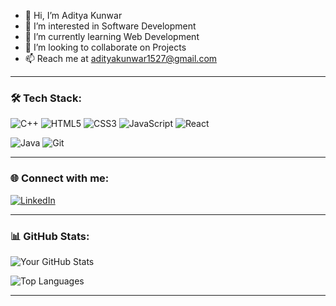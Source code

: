 - 👋 Hi, I’m Aditya Kunwar
- 👀 I’m interested in Software Development
- 🌱 I’m currently learning Web Development
- 💞️ I’m looking to collaborate on Projects
- 📫 Reach me at adityakunwar1527@gmail.com

---

### 🛠️ Tech Stack:
![C++](https://img.shields.io/badge/C%2B%2B-%2300599C.svg?style=flat&logo=c%2B%2B&logoColor=white)
![HTML5](https://img.shields.io/badge/HTML5-%23E34F26.svg?style=flat&logo=html5&logoColor=white)
![CSS3](https://img.shields.io/badge/CSS3-%231572B6.svg?style=flat&logo=css3&logoColor=white)
![JavaScript](https://img.shields.io/badge/JavaScript-%23F7DF1E.svg?style=flat&logo=javascript&logoColor=black)
![React](https://img.shields.io/badge/React-%2320232a.svg?style=flat&logo=react&logoColor=%2361DAFB)

![Java](https://img.shields.io/badge/Java-%23ED8B00.svg?style=flat&logo=openjdk&logoColor=white)
![Git](https://img.shields.io/badge/Git-%23F05032.svg?style=flat&logo=git&logoColor=white)

---

### 🌐 Connect with me:
[![LinkedIn](https://img.shields.io/badge/LinkedIn-%230077B5.svg?style=flat&logo=linkedin&logoColor=white)]([https://linkedin.com/in/yourusername](https://www.linkedin.com/in/aditya-kunwar-809554201/))

---

### 📊 GitHub Stats:
![Your GitHub Stats](https://github-readme-stats.vercel.app/api?username=adityakunwar1511&show_icons=true&theme=radical)

![Top Languages](https://github-readme-stats.vercel.app/api/top-langs/?username=adityakunwar1511&layout=compact&theme=radical)

---
<!---
adityakunwar1511/adityakunwar1511 is a ✨ special ✨ repository because its `README.md` (this file) appears on your GitHub profile.
You can click the Preview link to take a look at your changes.
--->
